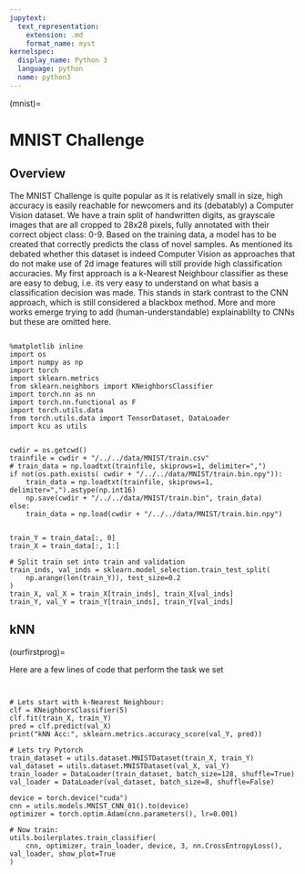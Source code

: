 ```yaml
---
jupytext:
  text_representation:
    extension: .md
    format_name: myst
kernelspec:
  display_name: Python 3
  language: python
  name: python3
---
```


(mnist)=

# MNIST Challenge

## Overview
The MNIST Challenge is quite popular as it is relatively small in size, high accuracy is easily reachable for newcomers and its (debatably) a Computer Vision dataset.
We have a train split of handwritten digits, as grayscale images that are all cropped to 28x28 pixels, fully annotated with their correct object class: 0-9.
Based on the training data, a model has to be created that correctly predicts the class of novel samples.
As mentioned its debated whether this dataset is indeed Computer Vision as approaches that do not make use of 2d image features will still provide high classification accuracies.
My first approach is a k-Nearest Neighbour classifier as these are easy to debug, i.e. its very easy to understand on what basis a classification decision was made.
This stands in stark contrast to the CNN approach, which is still considered a blackbox method.
More and more works emerge trying to add (human-understandable) explainablilty to CNNs but these are omitted here.

```{figure} /static/mnist.png
```

```{code-cell} python3
%matplotlib inline
import os
import numpy as np
import torch
import sklearn.metrics
from sklearn.neighbors import KNeighborsClassifier
import torch.nn as nn
import torch.nn.functional as F
import torch.utils.data
from torch.utils.data import TensorDataset, DataLoader
import kcu as utils


cwdir = os.getcwd()
trainfile = cwdir + "/../../data/MNIST/train.csv"
# train_data = np.loadtxt(trainfile, skiprows=1, delimiter=",")
if not(os.path.exists( cwdir + "/../../data/MNIST/train.bin.npy")):
    train_data = np.loadtxt(trainfile, skiprows=1, delimiter=",").astype(np.int16)
    np.save(cwdir + "/../../data/MNIST/train.bin", train_data)
else:
    train_data = np.load(cwdir + "/../../data/MNIST/train.bin.npy")


train_Y = train_data[:, 0]
train_X = train_data[:, 1:]

# Split train set into train and validation
train_inds, val_inds = sklearn.model_selection.train_test_split(
    np.arange(len(train_Y)), test_size=0.2
)
train_X, val_X = train_X[train_inds], train_X[val_inds]
train_Y, val_Y = train_Y[train_inds], train_Y[val_inds]
```

## kNN

(ourfirstprog)=

Here are a few lines of code that perform the task we set

```{code-cell} ipython3


# Lets start with k-Nearest Neighbour:
clf = KNeighborsClassifier(5)
clf.fit(train_X, train_Y)
pred = clf.predict(val_X)
print("kNN Acc:", sklearn.metrics.accuracy_score(val_Y, pred))

# Lets try Pytorch
train_dataset = utils.dataset.MNISTDataset(train_X, train_Y)
val_dataset = utils.dataset.MNISTDataset(val_X, val_Y)
train_loader = DataLoader(train_dataset, batch_size=128, shuffle=True)
val_loader = DataLoader(val_dataset, batch_size=8, shuffle=False)

device = torch.device("cuda")
cnn = utils.models.MNIST_CNN_01().to(device)
optimizer = torch.optim.Adam(cnn.parameters(), lr=0.001)

# Now train:
utils.boilerplates.train_classifier(
    cnn, optimizer, train_loader, device, 3, nn.CrossEntropyLoss(), val_loader, show_plot=True
)

```
